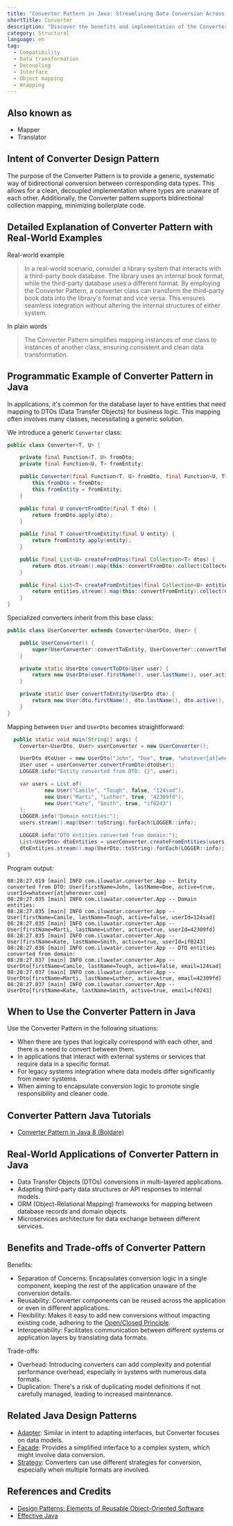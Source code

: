 ```yaml
---
title: "Converter Pattern in Java: Streamlining Data Conversion Across Layers"
shortTitle: Converter
description: "Discover the benefits and implementation of the Converter Pattern in Java. Learn how to achieve seamless bidirectional conversion between different data formats, promoting clean code and flexibility in your applications."
category: Structural
language: en
tag:
  - Compatibility
  - Data transformation
  - Decoupling
  - Interface
  - Object mapping
  - Wrapping
---
```


## Also known as

* Mapper
* Translator

## Intent of Converter Design Pattern

The purpose of the Converter Pattern is to provide a generic, systematic way of bidirectional conversion between corresponding data types. This allows for a clean, decoupled implementation where types are unaware of each other. Additionally, the Converter pattern supports bidirectional collection mapping, minimizing boilerplate code.

## Detailed Explanation of Converter Pattern with Real-World Examples

Real-world example

> In a real-world scenario, consider a library system that interacts with a third-party book database. The library uses an internal book format, while the third-party database uses a different format. By employing the Converter Pattern, a converter class can transform the third-party book data into the library's format and vice versa. This ensures seamless integration without altering the internal structures of either system.

In plain words

> The Converter Pattern simplifies mapping instances of one class to instances of another class, ensuring consistent and clean data transformation.

## Programmatic Example of Converter Pattern in Java

In applications, it's common for the database layer to have entities that need mapping to DTOs (Data Transfer Objects) for business logic. This mapping often involves many classes, necessitating a generic solution.

We introduce a generic `Converter` class:

```java
public class Converter<T, U> {

    private final Function<T, U> fromDto;
    private final Function<U, T> fromEntity;

    public Converter(final Function<T, U> fromDto, final Function<U, T> fromEntity) {
        this.fromDto = fromDto;
        this.fromEntity = fromEntity;
    }

    public final U convertFromDto(final T dto) {
        return fromDto.apply(dto);
    }

    public final T convertFromEntity(final U entity) {
        return fromEntity.apply(entity);
    }

    public final List<U> createFromDtos(final Collection<T> dtos) {
        return dtos.stream().map(this::convertFromDto).collect(Collectors.toList());
    }

    public final List<T> createFromEntities(final Collection<U> entities) {
        return entities.stream().map(this::convertFromEntity).collect(Collectors.toList());
    }
}
```

Specialized converters inherit from this base class:

```java
public class UserConverter extends Converter<UserDto, User> {

    public UserConverter() {
        super(UserConverter::convertToEntity, UserConverter::convertToDto);
    }

    private static UserDto convertToDto(User user) {
        return new UserDto(user.firstName(), user.lastName(), user.active(), user.userId());
    }

    private static User convertToEntity(UserDto dto) {
        return new User(dto.firstName(), dto.lastName(), dto.active(), dto.email());
    }
}
```

Mapping between `User` and `UserDto` becomes straightforward:

```java
  public static void main(String[] args) {
    Converter<UserDto, User> userConverter = new UserConverter();

    UserDto dtoUser = new UserDto("John", "Doe", true, "whatever[at]wherever.com");
    User user = userConverter.convertFromDto(dtoUser);
    LOGGER.info("Entity converted from DTO: {}", user);

    var users = List.of(
            new User("Camile", "Tough", false, "124sad"),
            new User("Marti", "Luther", true, "42309fd"),
            new User("Kate", "Smith", true, "if0243")
    );
    LOGGER.info("Domain entities:");
    users.stream().map(User::toString).forEach(LOGGER::info);

    LOGGER.info("DTO entities converted from domain:");
    List<UserDto> dtoEntities = userConverter.createFromEntities(users);
    dtoEntities.stream().map(UserDto::toString).forEach(LOGGER::info);
}
```

Program output:

```
08:28:27.019 [main] INFO com.iluwatar.converter.App -- Entity converted from DTO: User[firstName=John, lastName=Doe, active=true, userId=whatever[at]wherever.com]
08:28:27.035 [main] INFO com.iluwatar.converter.App -- Domain entities:
08:28:27.035 [main] INFO com.iluwatar.converter.App -- User[firstName=Camile, lastName=Tough, active=false, userId=124sad]
08:28:27.035 [main] INFO com.iluwatar.converter.App -- User[firstName=Marti, lastName=Luther, active=true, userId=42309fd]
08:28:27.035 [main] INFO com.iluwatar.converter.App -- User[firstName=Kate, lastName=Smith, active=true, userId=if0243]
08:28:27.036 [main] INFO com.iluwatar.converter.App -- DTO entities converted from domain:
08:28:27.037 [main] INFO com.iluwatar.converter.App -- UserDto[firstName=Camile, lastName=Tough, active=false, email=124sad]
08:28:27.037 [main] INFO com.iluwatar.converter.App -- UserDto[firstName=Marti, lastName=Luther, active=true, email=42309fd]
08:28:27.037 [main] INFO com.iluwatar.converter.App -- UserDto[firstName=Kate, lastName=Smith, active=true, email=if0243]
```

## When to Use the Converter Pattern in Java

Use the Converter Pattern in the following situations:

* When there are types that logically correspond with each other, and there is a need to convert between them.
* In applications that interact with external systems or services that require data in a specific format.
* For legacy systems integration where data models differ significantly from newer systems.
* When aiming to encapsulate conversion logic to promote single responsibility and cleaner code.

## Converter Pattern Java Tutorials

* [Converter Pattern in Java 8 (Boldare)](http://www.xsolve.pl/blog/converter-pattern-in-java-8/)

## Real-World Applications of Converter Pattern in Java

* Data Transfer Objects (DTOs) conversions in multi-layered applications.
* Adapting third-party data structures or API responses to internal models.
* ORM (Object-Relational Mapping) frameworks for mapping between database records and domain objects.
* Microservices architecture for data exchange between different services.

## Benefits and Trade-offs of Converter Pattern

Benefits:

* Separation of Concerns: Encapsulates conversion logic in a single component, keeping the rest of the application unaware of the conversion details.
* Reusability: Converter components can be reused across the application or even in different applications.
* Flexibility: Makes it easy to add new conversions without impacting existing code, adhering to the [Open/Closed Principle](https://java-design-patterns.com/principles/#open-closed-principle).
* Interoperability: Facilitates communication between different systems or application layers by translating data formats.

Trade-offs:

* Overhead: Introducing converters can add complexity and potential performance overhead, especially in systems with numerous data formats.
* Duplication: There's a risk of duplicating model definitions if not carefully managed, leading to increased maintenance.

## Related Java Design Patterns

* [Adapter](https://java-design-patterns.com/patterns/adapter/): Similar in intent to adapting interfaces, but Converter focuses on data models.
* [Facade](https://java-design-patterns.com/patterns/facade/): Provides a simplified interface to a complex system, which might involve data conversion.
* [Strategy](https://java-design-patterns.com/patterns/strategy/): Converters can use different strategies for conversion, especially when multiple formats are involved.

## References and Credits

* [Design Patterns: Elements of Reusable Object-Oriented Software](https://amzn.to/3w0pvKI)
* [Effective Java](https://amzn.to/4cGk2Jz)
